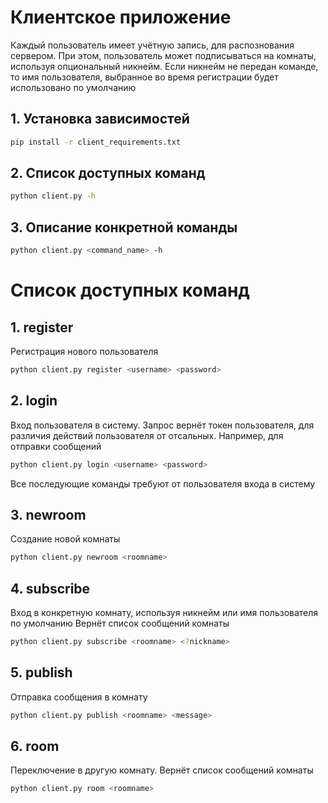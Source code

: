 # Клиентское приложение

Каждый пользователь имеет учётную запись, для распознования сервером. При этом, пользователь может подписываться на комнаты, используя опциональный никнейм. Если никнейм не передан команде, то имя пользователя, выбранное во время регистрации будет использовано по умолчанию

## 1. Установка зависимостей

```bash
pip install -r client_requirements.txt
```

## 2. Список доступных команд

```bash
python client.py -h
```

## 3. Описание конкретной команды

```bash
python client.py <command_name> -h
```

# Список доступных команд

## 1. register

Регистрация нового пользователя

```bash
python client.py register <username> <password>
```

## 2. login

Вход пользователя в систему. Запрос вернёт токен пользователя, для различия действий пользователя от отсальных. Например, для отправки сообщений

```bash
python client.py login <username> <password>
```

Все последующие команды требуют от пользователя входа в систему

## 3. newroom

Создание новой комнаты

```bash
python client.py newroom <roomname>
```

## 4. subscribe

Вход в конкретную комнату, используя никнейм или имя пользователя по умолчанию
Вернёт список сообщений комнаты

```bash
python client.py subscribe <roomname> <?nickname>
```

## 5. publish

Отправка сообщения в комнату

```bash
python client.py publish <roomname> <message>
```

## 6. room

Переключение в другую комнату. Вернёт список сообщений комнаты

```bash
python client.py room <roomname>
```
